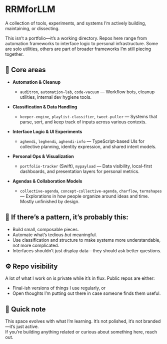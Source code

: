 # RRMforLLM

A collection of tools, experiments, and systems I’m actively building, maintaining, or dissecting.

This isn’t a portfolio—it’s a working directory. Repos here range from automation frameworks to interface logic to personal infrastructure. Some are solo utilities, others are part of broader frameworks I’m still piecing together.

## 🔧 Core areas

- **Automation & Cleanup**
  - `auditron`, `automation-lab`, `code-vacuum` — Workflow bots, cleanup utilities, internal dev hygiene tools.
  
- **Classification & Data Handling**
  - `keeper-engine`, `playlist-classifier`, `tweet-puller` — Systems that parse, sort, and keep track of inputs across various contexts.
  
- **Interface Logic & UI Experiments**
  - `aghendi`, `leghendi`, `aghendi-info` — TypeScript-based UIs for collective planning, identity expression, and shared intent models.

- **Personal Ops & Visualization**
  - `portfolio-tracker` (Swift), `mypayload` — Data visibility, local-first dashboards, and presentation layers for personal metrics.

- **Agendas & Collaboration Models**
  - `collective-agenda`, `concept-collective-agenda`, `charflow`, `termshapes` — Explorations in how people organize around ideas and time. Mostly unfinished by design.

## 🧠 If there’s a pattern, it’s probably this:

- Build small, composable pieces.
- Automate what’s tedious *but* meaningful.
- Use classification and structure to make systems more understandable, not more complicated.
- Interfaces shouldn’t just display data—they should ask better questions.

## ⚙️ Repo visibility

A lot of what I work on is private while it’s in flux. Public repos are either:
- Final-ish versions of things I use regularly, or
- Open thoughts I’m putting out there in case someone finds them useful.

## 👋 Quick note

This space evolves with what I’m learning. It’s not polished, it’s not branded—it’s just active.  
If you’re building anything related or curious about something here, reach out.

